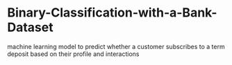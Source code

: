 # Binary-Classification-with-a-Bank-Dataset
machine learning model to predict whether a customer subscribes to a term deposit based on their profile and interactions
